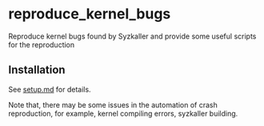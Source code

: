 # reproduce_kernel_bugs
Reproduce kernel bugs found by Syzkaller and provide some useful scripts for the reproduction

## Installation

See [setup.md](./setup.md) for details.

Note that, there may be some issues in the automation of crash reproduction, for example, kernel compiling errors, syzkaller building.
